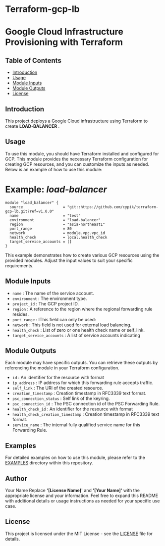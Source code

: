 # Terraform-gcp-lb
# Google Cloud Infrastructure Provisioning with Terraform
## Table of Contents

- [Introduction](#introduction)
- [Usage](#usage)
- [Module Inputs](#module-inputs)
- [Module Outputs](#module-outputs)
- [License](#license)

## Introduction
This project deploys a Google Cloud infrastructure using Terraform to create **LOAD-BALANCER** .
## Usage
To use this module, you should have Terraform installed and configured for GCP. This module provides the necessary Terraform configuration for creating GCP resources, and you can customize the inputs as needed. Below is an example of how to use this module:
# Example: _load-balancer_
```hcl
module "load_balancer" {
  source                  = "git::https://github.com/cypik/terraform-gcp-lb.git?ref=v1.0.0"
  name                    = "test"
  environment             = "load-balancer"
  region                  = "asia-northeast1"
  port_range              = 80
  network                 = module.vpc.vpc_id
  health_check            = local.health_check
  target_service_accounts = []
}
```
This example demonstrates how to create various GCP resources using the provided modules. Adjust the input values to suit your specific requirements.

## Module Inputs

- `name`  : The name of the service account.
- `environment` : The environment type.
- `project_id` : The GCP project ID.
- `region` : A reference to the region where the regional forwarding rule resides.
- `port_range` : IThis field can only be used:
- `network` : This field is not used for external load balancing.
- `health_check` : List of zero or one health check name or self_link.
- `target_service_accounts` : A list of service accounts indicating

## Module Outputs
Each module may have specific outputs. You can retrieve these outputs by referencing the module in your Terraform configuration.

- `id` : An identifier for the resource with format
- `ip_address` : IP address for which this forwarding rule accepts traffic.
- `self_link` : The URI of the created resource.
- `creation_timestamp` : Creation timestamp in RFC3339 text format.
- `psc_connection_status` : Self link of the keyring.
- `psc_connection_id` : The PSC connection id of the PSC Forwarding Rule.
- `health_check_id`  : An identifier for the resource with format
- `health_check_creation_timestamp` :  Creation timestamp in RFC3339 text format.
- `service_name` : The internal fully qualified service name for this Forwarding Rule.

## Examples
For detailed examples on how to use this module, please refer to the [EXAMPLES](https://github.com/cypik/terraform-gcp-lb/tree/master/examples) directory within this repository.

## Author
Your Name Replace **'[License Name]'** and **'[Your Name]'** with the appropriate license and your information. Feel free to expand this README with additional details or usage instructions as needed for your specific use case.

## License
This project is licensed under the MIT License - see the [LICENSE](https://github.com/cypik/terraform-gcp-lb/blob/master/LICENSE) file for details.
